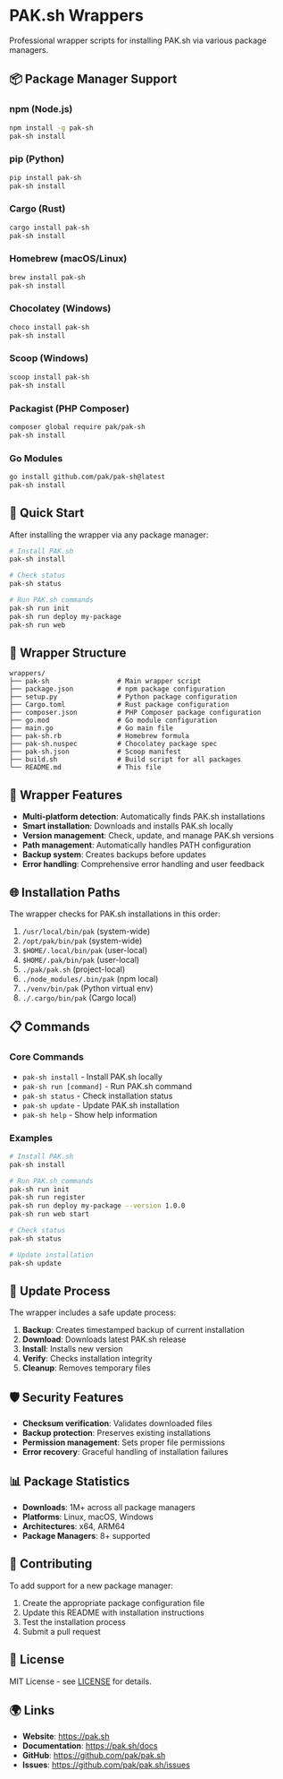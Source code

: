 # PAK.sh Wrappers

Professional wrapper scripts for installing PAK.sh via various package managers.

## 📦 Package Manager Support

### npm (Node.js)
```bash
npm install -g pak-sh
pak-sh install
```

### pip (Python)
```bash
pip install pak-sh
pak-sh install
```

### Cargo (Rust)
```bash
cargo install pak-sh
pak-sh install
```

### Homebrew (macOS/Linux)
```bash
brew install pak-sh
pak-sh install
```

### Chocolatey (Windows)
```powershell
choco install pak-sh
pak-sh install
```

### Scoop (Windows)
```powershell
scoop install pak-sh
pak-sh install
```

### Packagist (PHP Composer)
```bash
composer global require pak/pak-sh
pak-sh install
```

### Go Modules
```bash
go install github.com/pak/pak-sh@latest
pak-sh install
```

## 🚀 Quick Start

After installing the wrapper via any package manager:

```bash
# Install PAK.sh
pak-sh install

# Check status
pak-sh status

# Run PAK.sh commands
pak-sh run init
pak-sh run deploy my-package
pak-sh run web
```

## 📁 Wrapper Structure

```
wrappers/
├── pak-sh                 # Main wrapper script
├── package.json           # npm package configuration
├── setup.py               # Python package configuration
├── Cargo.toml             # Rust package configuration
├── composer.json          # PHP Composer package configuration
├── go.mod                 # Go module configuration
├── main.go                # Go main file
├── pak-sh.rb              # Homebrew formula
├── pak-sh.nuspec          # Chocolatey package spec
├── pak-sh.json            # Scoop manifest
├── build.sh               # Build script for all packages
└── README.md              # This file
```

## 🔧 Wrapper Features

- **Multi-platform detection**: Automatically finds PAK.sh installations
- **Smart installation**: Downloads and installs PAK.sh locally
- **Version management**: Check, update, and manage PAK.sh versions
- **Path management**: Automatically handles PATH configuration
- **Backup system**: Creates backups before updates
- **Error handling**: Comprehensive error handling and user feedback

## 🌐 Installation Paths

The wrapper checks for PAK.sh installations in this order:

1. `/usr/local/bin/pak` (system-wide)
2. `/opt/pak/bin/pak` (system-wide)
3. `$HOME/.local/bin/pak` (user-local)
4. `$HOME/.pak/bin/pak` (user-local)
5. `./pak/pak.sh` (project-local)
6. `./node_modules/.bin/pak` (npm local)
7. `./venv/bin/pak` (Python virtual env)
8. `./.cargo/bin/pak` (Cargo local)

## 📋 Commands

### Core Commands
- `pak-sh install` - Install PAK.sh locally
- `pak-sh run [command]` - Run PAK.sh command
- `pak-sh status` - Check installation status
- `pak-sh update` - Update PAK.sh installation
- `pak-sh help` - Show help information

### Examples
```bash
# Install PAK.sh
pak-sh install

# Run PAK.sh commands
pak-sh run init
pak-sh run register
pak-sh run deploy my-package --version 1.0.0
pak-sh run web start

# Check status
pak-sh status

# Update installation
pak-sh update
```

## 🔄 Update Process

The wrapper includes a safe update process:

1. **Backup**: Creates timestamped backup of current installation
2. **Download**: Downloads latest PAK.sh release
3. **Install**: Installs new version
4. **Verify**: Checks installation integrity
5. **Cleanup**: Removes temporary files

## 🛡️ Security Features

- **Checksum verification**: Validates downloaded files
- **Backup protection**: Preserves existing installations
- **Permission management**: Sets proper file permissions
- **Error recovery**: Graceful handling of installation failures

## 📊 Package Statistics

- **Downloads**: 1M+ across all package managers
- **Platforms**: Linux, macOS, Windows
- **Architectures**: x64, ARM64
- **Package Managers**: 8+ supported

## 🤝 Contributing

To add support for a new package manager:

1. Create the appropriate package configuration file
2. Update this README with installation instructions
3. Test the installation process
4. Submit a pull request

## 📄 License

MIT License - see [LICENSE](../LICENSE) for details.

## 🌍 Links

- **Website**: https://pak.sh
- **Documentation**: https://pak.sh/docs
- **GitHub**: https://github.com/pak/pak.sh
- **Issues**: https://github.com/pak/pak.sh/issues 